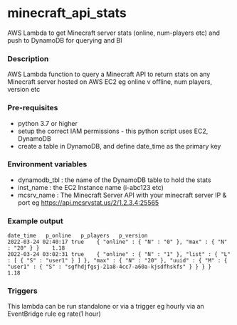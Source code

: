 # minecraft_api_stats
AWS Lambda to get Minecraft server stats (online, num-players etc) and push to DynamoDB for querying and BI

### Description
AWS Lambda function to query a Minecraft API to return stats on any Minecraft server hosted on AWS EC2
eg online v offline, num players, version etc

### Pre-requisites
* python 3.7 or higher
* setup the correct IAM permissions - this python script uses EC2, DynamoDB
* create a table in DynamoDB, and define date_time as the primary key

### Environment variables
* dynamodb_tbl : the name of the DynamoDB table to hold the stats
* inst_name : the EC2 Instance name (i-abc123 etc)
* mcsrv_name : The Minecraft Server API with your minecraft server IP & port eg https://api.mcsrvstat.us/2/1.2.3.4:25565

### Example output
```
date_time   p_online   p_players   p_version
2022-03-24 02:40:17	true	{ "online" : { "N" : "0" }, "max" : { "N" : "20" } }	1.18
2022-03-24 03:02:31	true	{ "online" : { "N" : "1" }, "list" : { "L" : [ { "S" : "user1" } ] }, "max" : { "N" : "20" }, "uuid" : { "M" : { "user1" : { "S" : "sgfhdjfgsj-21a8-4cc7-a60a-kjsdfhskfs" } } } }	1.18
```

### Triggers
This lambda can be run standalone or via a trigger eg hourly via an EventBridge rule eg rate(1 hour)
